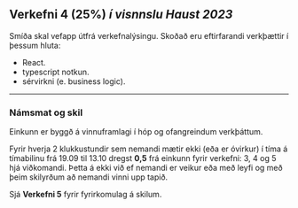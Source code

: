 ## Verkefni 4 (25%) _í visnnslu Haust 2023_

Smíða skal vefapp útfrá verkefnalýsingu. Skoðað eru eftirfarandi verkþættir í þessum hluta:

- React.
- typescript notkun.
- sérvirkni (e. business logic).


---

### Námsmat og skil
Einkunn er byggð á vinnuframlagi í hóp og ofangreindum verkþáttum.


Fyrir hverja 2 klukkustundir sem nemandi mætir ekki (eða er óvirkur) í tíma á tímabilinu frá 19.09 til 13.10 dregst **0,5** frá einkunn fyrir verkefni: 3, 4 og 5 hjá viðkomandi. Þetta á ekki við ef nemandi er veikur eða með leyfi og með þeim skilyrðum að nemandi vinni upp tapið.


Sjá **Verkefni 5** fyrir fyrirkomulag á skilum.
